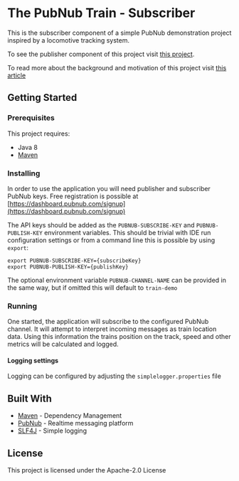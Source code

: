 # The PubNub Train - Subscriber
This is the subscriber component of a simple PubNub demonstration project inspired by a locomotive tracking system.

To see the publisher component of this project visit [this project](https://github.com/lukehuk/pubnub-train-publisher).

To read more about the background and motivation of this project visit [this article](https://medium.com/@luke.heavens/the-pubnub-train-c90ea36fffce)

## Getting Started
### Prerequisites
This project requires:
* Java 8
* [Maven](https://maven.apache.org/)

### Installing
In order to use the application you will need publisher and subscriber PubNub keys. Free registration is possible at [https://dashboard.pubnub.com/signup](https://dashboard.pubnub.com/signup) 

The API keys should be added as the `PUBNUB-SUBSCRIBE-KEY` and `PUBNUB-PUBLISH-KEY`  environment variables. This should be trivial with IDE run configuration settings or from a command line this is possible by using `export`:

```
export PUBNUB-SUBSCRIBE-KEY={subscribeKey}
export PUBNUB-PUBLISH-KEY={publishKey}
```

The optional environment variable `PUBNUB-CHANNEL-NAME` can be provided in the same way, but if omitted this will default to `train-demo`

### Running
One started, the application will subscribe to the configured PubNub channel. It will attempt to interpret incoming messages as train location data. Using this information the trains position on the track, speed and other metrics will be calculated and logged.

#### Logging settings
Logging can be configured by adjusting the `simplelogger.properties` file

## Built With
* [Maven](https://maven.apache.org/) - Dependency Management
* [PubNub](https://www.pubnub.com/) - Realtime messaging platform 
* [SLF4J](https://www.slf4j.org/) - Simple logging

## License
This project is licensed under the Apache-2.0 License